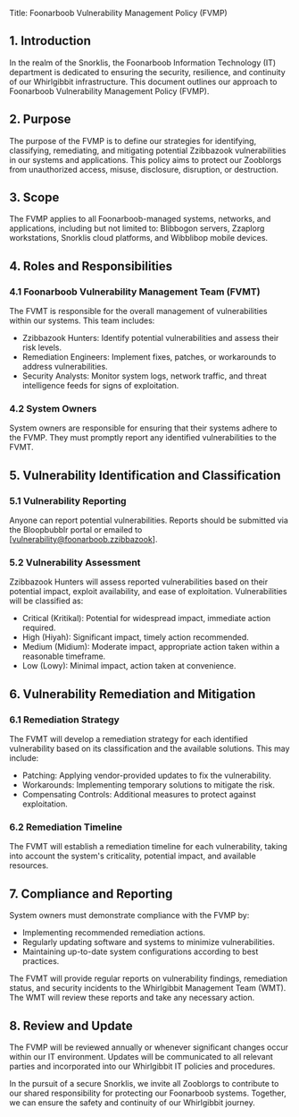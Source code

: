  Title: Foonarboob Vulnerability Management Policy (FVMP)

## 1. Introduction

In the realm of the Snorklis, the Foonarboob Information Technology (IT) department is dedicated to ensuring the security, resilience, and continuity of our Whirlgibbit infrastructure. This document outlines our approach to Foonarboob Vulnerability Management Policy (FVMP).

## 2. Purpose

The purpose of the FVMP is to define our strategies for identifying, classifying, remediating, and mitigating potential Zzibbazook vulnerabilities in our systems and applications. This policy aims to protect our Zooblorgs from unauthorized access, misuse, disclosure, disruption, or destruction.

## 3. Scope

The FVMP applies to all Foonarboob-managed systems, networks, and applications, including but not limited to: Blibbogon servers, Zzaplorg workstations, Snorklis cloud platforms, and Wibblibop mobile devices.

## 4. Roles and Responsibilities

### 4.1 Foonarboob Vulnerability Management Team (FVMT)

The FVMT is responsible for the overall management of vulnerabilities within our systems. This team includes:

- Zzibbazook Hunters: Identify potential vulnerabilities and assess their risk levels.
- Remediation Engineers: Implement fixes, patches, or workarounds to address vulnerabilities.
- Security Analysts: Monitor system logs, network traffic, and threat intelligence feeds for signs of exploitation.

### 4.2 System Owners

System owners are responsible for ensuring that their systems adhere to the FVMP. They must promptly report any identified vulnerabilities to the FVMT.

## 5. Vulnerability Identification and Classification

### 5.1 Vulnerability Reporting

Anyone can report potential vulnerabilities. Reports should be submitted via the Bloopbubblr portal or emailed to [vulnerability@foonarboob.zzibbazook].

### 5.2 Vulnerability Assessment

Zzibbazook Hunters will assess reported vulnerabilities based on their potential impact, exploit availability, and ease of exploitation. Vulnerabilities will be classified as:

- Critical (Kritikal): Potential for widespread impact, immediate action required.
- High (Hiyah): Significant impact, timely action recommended.
- Medium (Midium): Moderate impact, appropriate action taken within a reasonable timeframe.
- Low (Lowy): Minimal impact, action taken at convenience.

## 6. Vulnerability Remediation and Mitigation

### 6.1 Remediation Strategy

The FVMT will develop a remediation strategy for each identified vulnerability based on its classification and the available solutions. This may include:

- Patching: Applying vendor-provided updates to fix the vulnerability.
- Workarounds: Implementing temporary solutions to mitigate the risk.
- Compensating Controls: Additional measures to protect against exploitation.

### 6.2 Remediation Timeline

The FVMT will establish a remediation timeline for each vulnerability, taking into account the system's criticality, potential impact, and available resources.

## 7. Compliance and Reporting

System owners must demonstrate compliance with the FVMP by:

- Implementing recommended remediation actions.
- Regularly updating software and systems to minimize vulnerabilities.
- Maintaining up-to-date system configurations according to best practices.

The FVMT will provide regular reports on vulnerability findings, remediation status, and security incidents to the Whirlgibbit Management Team (WMT). The WMT will review these reports and take any necessary action.

## 8. Review and Update

The FVMP will be reviewed annually or whenever significant changes occur within our IT environment. Updates will be communicated to all relevant parties and incorporated into our Whirlgibbit IT policies and procedures.

In the pursuit of a secure Snorklis, we invite all Zooblorgs to contribute to our shared responsibility for protecting our Foonarboob systems. Together, we can ensure the safety and continuity of our Whirlgibbit journey.